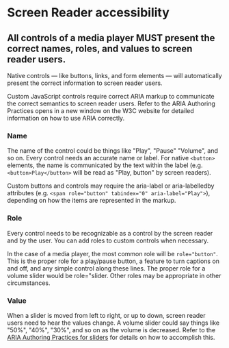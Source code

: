 # Screen Reader accessibility

## All controls of a media player MUST present the correct names, roles, and values to screen reader users.

Native controls — like buttons, links, and form elements — will automatically present the correct information to screen reader users.

Custom JavaScript controls require correct ARIA markup to communicate the correct semantics to screen reader users. Refer to the ARIA Authoring Practices opens in a new window on the W3C website for detailed information on how to use ARIA correctly.

### Name

The name of the control could be things like "Play", "Pause" "Volume", and so on. Every control needs an accurate name or label. For native `<button>` elements, the name is communicated by the text within the label (e.g. `<button>Play</button>` will be read as "Play, button" by screen readers).

Custom buttons and controls may require the aria-label or aria-labelledby attributes (e.g. `<span role="button" tabindex="0" aria-label="Play">`), depending on how the items are represented in the markup.

### Role

Every control needs to be recognizable as a control by the screen reader and by the user. You can add roles to custom controls when necessary. 

In the case of a media player, the most common role will be `role="button"`. This is the proper role for a play/pause button, a feature to turn captions on and off, and any simple control along these lines. The proper role for a volume slider would be role="slider. Other roles may be appropriate in other circumstances.

### Value

When a slider is moved from left to right, or up to down, screen reader users need to hear the values change. A volume slider could say things like "50%", "40%", "30%", and so on as the volume is decreased. Refer to the [ARIA Authoring Practices for sliders](https://www.w3.org/TR/wai-aria-practices-1.1/#slider) for details on how to accomplish this.